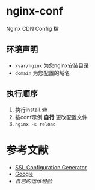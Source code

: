 # nginx-conf
Nginx CDN Config 檔

## 环境声明
- `/var/nginx` 为您nginx安装目录
- `domain` 为您配置的域名

## 执行顺序
1. 执行install.sh
2. 按conf示例 **自行** 更改配置文件
3. `nginx -s reload`


# 参考文献
- [SSL Configuration Generator](https://ssl-config.mozilla.org/)
- [Google](https://www.google.co.jp/)
- *自己的运维经验*